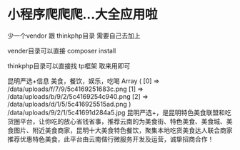小程序爬爬爬...大全应用啦
===============

少一个vendor 跟 thinkphp目录 需要自己去加上

vender目录可以直接   composer install

thinkphp目录可以直接找 tp框架 取来用即可




昆明严选+信息
美食，餐饮，娱乐，吃喝
Array
(
    [0] => /data/uploads/f/7/9/5c4169251683c.png
    [1] => /data/uploads/b/9/2/5c4169254c940.png
    [2] => /data/uploads/d/1/5/5c416925515ad.png
)
/data/uploads/9/2/1/5c41691d284a5.jpg
昆明严选+，是昆明特色美食联盟和吃货圈平台，让你吃的放心省钱省事，推荐云南的为美食街、特色美食、美食城、美食图片、附近美食商家，昆明十大美食特色餐饮，聚集本地吃货美食达人联合商家推荐优惠特色美食，此平台由云南偕行微服务开发及运营，诚挚招商合作！